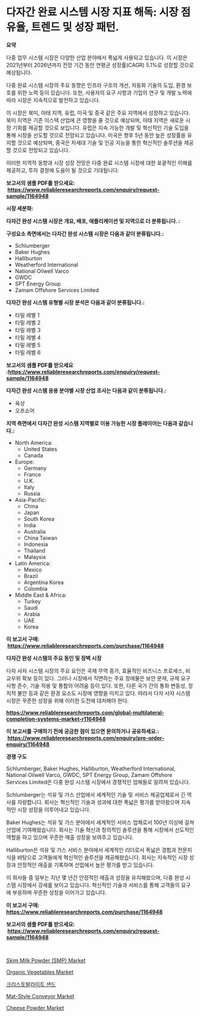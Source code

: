 <p><h1>다자간 완료 시스템 시장 지표 해독: 시장 점유율, 트렌드 및 성장 패턴.</h1></p><p><strong>요약</strong></p>
<p><p>다중 업무 시스템 시장은 다양한 산업 분야에서 폭넓게 사용되고 있습니다. 이 시장은 2021년부터 2026년까지 전망 기간 동안 연평균 성장률(CAGR) 5.1%로 성장할 것으로 예상됩니다.</p><p>다중 완료 시스템 시장의 주요 동향은 인프라 구조의 개선, 자동화 기술의 도입, 환경 보호를 위한 노력 등이 있습니다. 또한, 사용자의 요구 사항과 기업의 연구 및 개발 노력에 따라 시장은 지속적으로 발전하고 있습니다.</p><p>이 시장은 북미, 아태 지역, 유럽, 미국 및 중국 같은 주요 지역에서 성장하고 있습니다. 북미 지역은 기존 이스텍 산업에 큰 영향을 줄 것으로 예상되며, 아태 지역은 새로운 시장 기회를 제공할 것으로 보입니다. 유럽은 지속 가능한 개발 및 혁신적인 기술 도입을 통해 시장을 선도할 것으로 전망되고 있습니다. 미국은 향후 5년 동안 높은 성장률을 유지할 것으로 예상되며, 중국은 차세대 기술 및 인공 지능을 통한 혁신적인 솔루션을 제공할 것으로 전망되고 있습니다.</p><p>이러한 지역적 동향과 시장 성장 전망은 다중 완료 시스템 시장에 대한 포괄적인 이해를 제공하고, 투자 결정에 도움이 될 것으로 기대됩니다.</p></p>
<p><strong>보고서의 샘플 PDF를 받으세요: &nbsp;<a href="https://www.reliableresearchreports.com/enquiry/request-sample/1164948">https://www.reliableresearchreports.com/enquiry/request-sample/1164948</a></strong></p>
<p><strong>시장 세분화:</strong></p>
<p><strong> 다자간 완성 시스템 시장은 개요, 배포, 애플리케이션 및 지역으로 더 분류됩니다. :</strong></p>
<p><strong>구성요소 측면에서는 다자간 완성 시스템 시장은 다음과 같이 분류됩니다.:</strong></p>
<p><ul><li>Schlumberger</li><li>Baker Hughes</li><li>Halliburton</li><li>Weatherford International</li><li>National Oilwell Varco</li><li>GWDC</li><li>SPT Energy Group</li><li>Zamam Offshore Services Limited</li></ul></p>
<p><strong> 다자간 완성 시스템 유형별 시장 분석은 다음과 같이 분류됩니다.:</strong></p>
<p><ul><li>타밀 레벨 1</li><li>타밀 레벨 2</li><li>타밀 레벨 3</li><li>타밀 레벨 4</li><li>타밀 레벨 5</li><li>타밀 레벨 6</li></ul></p>
<p><strong>보고서의 샘플 PDF를 받으세요 :<a href="https://www.reliableresearchreports.com/enquiry/request-sample/1164948">https://www.reliableresearchreports.com/enquiry/request-sample/1164948</a></strong></p>
<p><strong> 다자간 완성 시스템 응용 분야별 시장 산업 조사는 다음과 같이 분류됩니다.:</strong></p>
<p><ul><li>육상</li><li>오프쇼어</li></ul></p>
<p><strong>지역 측면에서 다자간 완성 시스템 지역별로 이용 가능한 시장 플레이어는 다음과 같습니다.:</strong></p>
<p><ul>
    <li>
        North America:
        <ul>
            <li>United States</li>
            <li>Canada</li>
        </ul>
    </li>
    <li>
        Europe:
        <ul>
            <li>Germany</li>
            <li>France</li>
            <li>U.K.</li>
            <li>Italy</li>
            <li>Russia</li>
        </ul>
    </li>
    <li>
        Asia-Pacific:
        <ul>
            <li>China</li>
            <li>Japan</li>
            <li>South Korea</li>
            <li>India</li>
            <li>Australia</li>
            <li>China Taiwan</li>
            <li>Indonesia</li>
            <li>Thailand</li>
            <li>Malaysia</li>
        </ul>
    </li>
    <li>
        Latin America:
        <ul>
            <li>Mexico</li>
            <li>Brazil</li>
            <li>Argentina Korea</li>
            <li>Colombia</li>
        </ul>
    </li>
    <li>
        Middle East & Africa:
        <ul>
            <li>Turkey</li>
            <li>Saudi</li>
            <li>Arabia</li>
            <li>UAE</li>
            <li>Korea</li>
        </ul>
    </li>
    </ul></p>
<p><strong>이 보고서 구매: &nbsp;<a href="https://www.reliableresearchreports.com/purchase/1164948">https://www.reliableresearchreports.com/purchase/1164948</a></strong></p>
<p><strong>다자간 완성 시스템의 주요 동인 및 장벽 시장</strong></p>
<p><p>다자 사자 시스템 시장의 주요 요인은 국제 무역 증가, 효율적인 비즈니스 프로세스, 비교우위 확보 등이 있다. 그러나 시장에서 직면하는 주요 장애물은 보안 문제, 규제 요구 사항 준수, 기술 적용 및 통합의 어려움 등이 있다. 또한, 다른 국가 간의 통화 변동성, 정치적 불안 등과 같은 환경 요소도 시장에 영향을 미치고 있다. 따라서 다자 사자 시스템 시장은 꾸준한 성장을 위해 이러한 도전에 대처해야 한다.</p></p>
<p><strong><a href="https://www.reliableresearchreports.com/global-multilateral-completion-systems-market-r1164948">https://www.reliableresearchreports.com/global-multilateral-completion-systems-market-r1164948</a></strong></p>
<p><strong>이 보고서를 구매하기 전에 궁금한 점이 있으면 문의하거나 공유하세요.: &nbsp;<a href="https://www.reliableresearchreports.com/enquiry/pre-order-enquiry/1164948">https://www.reliableresearchreports.com/enquiry/pre-order-enquiry/1164948</a></strong></p>
<p><strong>경쟁 구도</strong></p>
<p><p>Schlumberger, Baker Hughes, Halliburton, Weatherford International, National Oilwell Varco, GWDC, SPT Energy Group, Zamam Offshore Services Limited은 다중 완성 시스템 시장에서 경쟁적인 업체들로 알려져 있습니다.</p><p>Schlumberger는 석유 및 가스 산업에서 세계적인 기술 및 서비스 제공업체로서 긴 역사를 자랑합니다. 회사는 혁신적인 기술과 성과에 대한 폭넓은 평가를 받아왔으며 지속적인 시장 성장을 이루어내고 있습니다.</p><p>Baker Hughes는 석유 및 가스 분야에서 세계적인 서비스 업체로서 100년 이상에 걸쳐 산업에 기여해왔습니다. 회사는 기술 혁신과 창의적인 솔루션을 통해 시장에서 선도적인 역할을 하고 있으며 꾸준한 매출 성장을 보여주고 있습니다.</p><p>Halliburton은 석유 및 가스 서비스 분야에서 세계적인 리더로서 폭넓은 경험과 전문지식을 바탕으로 고객들에게 혁신적인 솔루션을 제공해왔습니다. 회사는 지속적인 시장 성장과 안정적인 매출을 기록하며 산업에서 높은 평가를 받고 있습니다.</p><p>이 회사들 중 일부는 지난 몇 년간 안정적인 매출과 성장을 유지해왔으며, 다중 완성 시스템 시장에서 강세를 보이고 있습니다. 혁신적인 기술과 서비스를 통해 고객들의 요구에 부응하며 꾸준한 성장을 이어가고 있습니다.</p></p>
<p><strong>이 보고서 구매: &nbsp; <a href="https://www.reliableresearchreports.com/purchase/1164948">https://www.reliableresearchreports.com/purchase/1164948</a></strong></p>
<p><strong>보고서의 샘플 PDF를 받으세요: &nbsp;<a href="https://www.reliableresearchreports.com/enquiry/request-sample/1164948">https://www.reliableresearchreports.com/enquiry/request-sample/1164948</a></strong><strong></strong></p>
<p>&nbsp;</p>
<p><p><a href="https://www.linkedin.com/pulse/skim-milk-powder-smp-market-size-2024-2031-global-industrial-sqkoc?trackingId=reqMk3D%2Bme1tQLrM7iCuSA%3D%3D">Skim Milk Powder (SMP) Market</a></p><p><a href="https://github.com/ChiragRp1/Market-Research-Report-List-4/blob/main/organic-vegetables-market.md">Organic Vegetables Market</a></p><p><a href="https://github.com/GabrielBlanda5656/Market-Research-Report-List-1/blob/main/698266117529.md">크리스토발라이트 샌드</a></p><p><a href="https://www.linkedin.com/pulse/mat-style-conveyor-market-provides-comprehensive-analysis-lqxsf?trackingId=BNPQJdPdbohOBbFkybP%2Fug%3D%3D">Mat-Style Conveyor Market</a></p><p><a href="https://github.com/abdelrhmankishk22/Market-Research-Report-List-3/blob/main/cheese-powder-market.md">Cheese Powder Market</a></p></p>